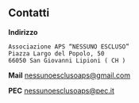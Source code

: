 ## Contatti

**Indirizzo**

```
Associazione APS “NESSUNO ESCLUSO”
Piazza Largo del Popolo, 50
66050 San Giovanni Lipioni ( CH )
```

**Mail** nessunoesclusoaps@gmail.com

**PEC** nessunoesclusoaps@pec.it
